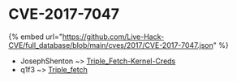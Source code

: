 # CVE-2017-7047
{% embed url="https://github.com/Live-Hack-CVE/full_database/blob/main/cves/2017/CVE-2017-7047.json" %}

* JosephShenton ~> [Triple_Fetch-Kernel-Creds](https://www.alice-snow.ru/2017/database/cve-2017-7047/triple_fetch-kernel-creds-josephshenton)
* q1f3 ~> [Triple_fetch](https://www.alice-snow.ru/2017/database/cve-2017-7047/triple_fetch-q1f3)